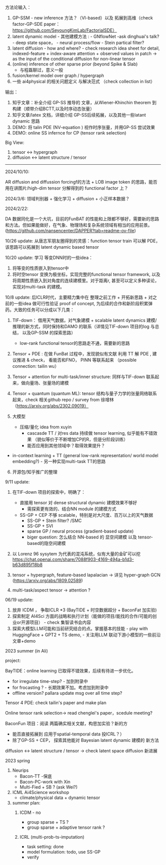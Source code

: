 

方法论输入：
1. GP-SSM - new inference 方法？（VI-based）以及 拓展到高维（check factor-GP-SDE paper：https://github.com/SeyoungKimLab/FactorialSDE）
2. latent dynamic model - 其他建模方法 :
       - GNflowNet -ask dinghuai's talk?
       -  deep state space，
       -   neural process/flow 
       -   Stein partical filter?
3. latent diffusion - how and where?
       - check research idea sheet for detail, indexed-feature + index-aware attention + observed values in patch -> as the input of the conditional diffusion for non-linear tensor  
4. (online) inference of other sparse prior (beyond Spike & Slab)
   - 与程磊聊过，意义一般
5. fusion/kernel model over graph / hypergraph
6. 一些 ai4physical 的相关问题定义 与解决范式 （check collection in list）

输出：
1. 知乎文章：补全介绍 GP-SS 推导的 文章，从Wiener-Khinchin theorem 到 构建（顺带介绍BCTT,以及时序动态张量）
2. 知乎文章/latex 文档，详细介绍 GP-SS后续拓展，以及其他一些latant dynamic 思路
3. DEMO: 将 talin PDE (NV-equation ) 视作时序张量，并用GP-SS 尝试效果
4. DEMO: online SS infernce for CP (tensor rank selection)


Big View:
1. tensor <-> hypergraph
2. diffusion <-> latent  structure / tensor

-----------------------------------------------------------------------------------------

2024/10/10:

AR diffusion and diffussion forcingf的方法 + LOB image token 的思路，能否用在讲图片/high-dim tensor 分解得到的 functional factor 上？



2024/3/6:
领域判别器 + 强化学习 + diffusion + 小正样本数据？


2024/2/22:

DA 数据同化是一个大坑，目前的FunBAT 的性能和上限都不够好，需要新的思路和方法。但如果能做好，在气象、物理场和复杂系统领域有相当的应用前景。(https://github.com/nansencenter/DAPPER?tab=readme-ov-file)

10/26 update:
从唐志军朋友圈得到的灵感：function tensor train 可以解 PDE，该思路可以拓展到 latent dynamic based tensor


10/20 update:
学习 等变DNN时的一些idea：
1. 将等变的性质嵌入到tensor中
2. 将时空tensor 变换为极坐标，实现完整的functional tensor framework, 以及将周期性质嵌入到对角度的连续建模里。对于距离r, 甚至可以定义多种读论，实现对multi-task 的建模。 

10/8 update:
后ICLR时代，主要精力集中在 整理之前工作 + 开拓新思路 + 对之前的一些idea 做可行性验证 proof of concept, 为后续的合作和新阶段积累弹药。大致的任务可以分成以下几类：

1. TIF-down： 借用天气数据，对气象建模 + scalable latent dynamics 建模/推理的新方式，同时保持和DAMO 的联系（详情见TIF-down 项目的log 与总结， 以及GP-SSM 的探索思路） 
    - low-rank functional tensor的思路走不通，需要新的思路 
   
2.  Tensor + PDE : 在做 FunBat 过程中，发现貌似有文献 利用 TT 解 PDE , 建议推进 & check， 看能否和FNO， PINN 等联系起来 （possible connection: tailin wu）

3. Tensor + attention for multi-task/inner structure: 同样与TIF-down 联系起来，做向量场、张量场的建模
   

4. Tensor + quantum (quantum ML): tensor 结构与量子力学的张量网络联系起来，check 相关github repo / survey from 徐增林（https://arxiv.org/abs/2302.09019）

5. 大模型
   - 压缩/量化 idea from xuyin 
     - cascasde TT / 对res data 持续做 tensor learning, 似乎能有不错效果 （貌似等价于不断增加CP的R，但是分阶段训练）
     - 能否应用到其他领域中？取得效果提升？
        
  -  in-context learning + TT (general low-rank representation/ world model embedding?)  - 另一种实现multi-task TT的思路

6. 开源包/知乎推广的整理


9/11 update:
1. 在TIF-down 项目的探索中，明确了：
   - 直接用 tensor 对 dense structural dynamic 建模效果不够好
       - 需探索更有效的、结合NN module 的建模方式
   - SS-GP + CEP 不够 scalable，特别是对大尺度、百万以上的天气数据  
       - SS-GP + Stein filter? /SMC
       - SS-GP + SVI 
       - sparse GP / neural process (gradient-based update) 
       - biger question: 怎么结合 NN-based 的 显空间建模 以及 tensor-based的隐空间建模

2. 以 Lorenz 96 sysytem 为代表的混沌系统，似有大量的金矿可以挖
   https://chat.openai.com/share/7088f903-4169-494a-b1d3-b63d895f18b8

3. tensor + hypergraph, feature-based lapalacian -> 详见 hyper-graph GCN (https://arxiv.org/abs/1809.02589)

4. multi-task/aspect tensor -> attention ?

06/19 update: 
1. 放弃 ICDM ， 争取ICLR *3 (BayTIDE + 时空数据超分 + BaconFat 加实验)
2. 探索制定 AI4Sci 方面的战略和执行计划（能做的项目/能找的合作/可能的创业or开源项目）
       - check 集智读书会内容
3. 探索大模型LLM可能和当前研究结合的点。掌握基本的技能
       - play with HuggingFace + GPT2 + TS demo,
       - 关注用LLM 联动下游小模型的一些前沿文章+demo


2023 summer (in Ali)

project:

BayTIDE：online learning 已取得不错效果，后续有待进一步优化。
- for irregulate time-step? - 加到附录中
- for frocasting ? - 长期效果不加。考虑加到附录中
- offline version? pallara update msg over all time step?

Tensor 4 PDE: check tailin's paper and make plan 

Online tensor rank selection-> read chenglei's paper，scedule meeting? 

BaconFun 项目：阅读 两篇确实相关文献，构思加实验？新的方
- 能否直接拓展到 应用于spatial-temporal data 投ICRL？）
- 除了GP-SS + CEP， 探索其他能对 Bayesian latent dynamic 建模的 新方法 

diffusion <-> latent  structure / tensor -> check latent space diffusion 新进展


2023 spring

1.  Neurips 
       - Bacon-TT -保底
       - Bacon-PC-work with Xin
       - Multi-Fied + SB ? (ask Wei?)
2.  ICML Ai4Science workshop
       - climate/physical data + dynamic tensor   
3.  summer plan:
    1.  ICDM - no 
           - group sparse + TS ?
           - group sparse + adaptive tensor rank ?   
  
    2.  ICRL (multi-prob-ts-imputation)
           - task setting: done
           - model formulation: todo, use SS-GP 
           - verify 

